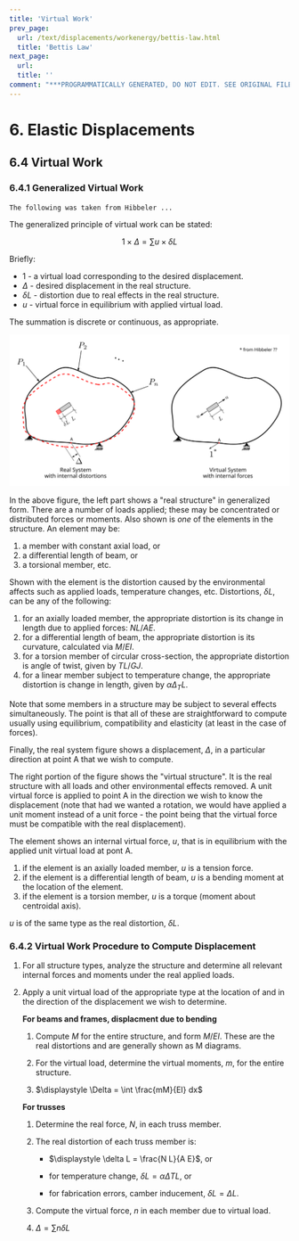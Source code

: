 ```yaml
---
title: 'Virtual Work'
prev_page:
  url: /text/displacements/workenergy/bettis-law.html
  title: 'Bettis Law'
next_page:
  url: 
  title: ''
comment: "***PROGRAMMATICALLY GENERATED, DO NOT EDIT. SEE ORIGINAL FILES IN /content***"
---
```

# 6. Elastic Displacements

## 6.4 Virtual Work

### 6.4.1 Generalized Virtual Work
 
    The following was taken from Hibbeler ...
	

The generalized principle of virtual work can be stated:

$$
1\times\Delta = \sum u \times \delta L
$$

Briefly:
* $1$ - a virtual load corresponding to the desired displacement.
* $\Delta$ - desired displacement in the real structure.
* $\delta L$ - distortion due to real effects in the real structure.
* $u$ - virtual force in equilibrium with applied virtual load.

The summation is discrete or continuous, as appropriate.

![Figure](../../../images/displacements/workenergy/generalized-virtual-work.svg)

In the above figure, the left part shows a "real structure"
in generalized form.  There are a number of loads applied; these
may be concentrated or distributed forces or moments.  Also shown
is _one_ of the elements in the structure.  An element may be:
1. a member with constant axial load, or
1. a differential length of beam, or
1. a torsional member, etc.

Shown with the element is the distortion caused by the environmental
affects such as applied loads, temperature changes, etc.
Distortions, $\delta L$,
can be any of the following:
1. for an axially loaded member, the appropriate distortion is its change
   in length due to applied forces: $NL/AE$.
1. for a differential length of beam, the appropriate distortion
   is its curvature, calculated via $M/EI$.
1. for a torsion member of circular cross-section, the
   appropriate distortion is angle of twist, given by $TL/GJ$.
1. for a linear member subject to temperature change, 
   the appropriate distortion is change in length,
   given by $\alpha \Delta_T L$.
   
Note that some members in a structure may be subject to several
effects simultaneously.
The point is that all of these are straightforward to compute
usually using equilibrium, compatibility and elasticity (at
least in the case of forces).

Finally, the real system figure shows a displacement, $\Delta$,
in a particular direction at point A that we wish to compute.

The right portion of the figure shows the "virtual structure". 
It is the real structure with all loads and other environmental
effects removed.  A unit virtual force is applied to point A
in the direction we wish to know the displacement (note that had
we wanted a rotation, we would have applied a unit moment instead of
a unit force - the point being that the virtual force must be
compatible with the real displacement).

The element shows an internal virtual force, $u$, that is in equilibrium
with the applied unit virtual load at pont A.
1. if the element is an axially loaded member, $u$ is a tension force.
1. if the element is a differential length of beam, $u$ is a bending moment
   at the location of the element.
1. if the element is a torsion member, $u$ is a torque (moment about
   centroidal axis).

$u$ is of the same type as the real distortion, $\delta L$.

### 6.4.2 Virtual Work Procedure to Compute Displacement

1. For all structure types, analyze the structure and determine
   all relevant internal forces and moments under the real applied
   loads.

1. Apply a unit virtual load of the appropriate type at the location of
   and in the direction of the displacement we wish to determine.
   
   **For beams and frames, displacment due to bending**
   
   1. Compute $M$ for the entire structure, and form $M/EI$. These
      are the real distortions and are generally shown as M diagrams.
	  
   1. For the virtual load, determine the virtual moments, $m$, for
      the entire structure.
	  
   1. $\displaystyle \Delta = \int \frac{mM}{EI} dx$
	  
   **For trusses**
   
   1. Determine the real force, $N$, in each truss member.
   
   1. The real distortion of each truss member is:
   
      - $\displaystyle \delta L = \frac{N L}{A E}$, or
	  
	  - for temperature change, $\displaystyle \delta L = \alpha \Delta T L$, or
	  
	  - for fabrication errors, camber inducement, $\displaystyle \delta L = \Delta L$.
	  
   1. Compute the virtual force, $n$ in each member due to virtual load.
   
   1. $\displaystyle \Delta = \sum n \delta L$

